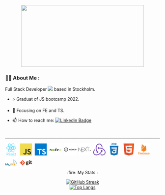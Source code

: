 <div align="center">
  <img src="https://media.giphy.com/media/xTiIzJSKB4l7xTouE8/giphy.gif" width="400" height="200"/>
</div>

### :man_technologist: About Me :

Full Stack Developer <img src="https://media.giphy.com/media/WUlplcMpOCEmTGBtBW/giphy.gif" width="30"> based in Stockholm.

- :zap: Graduat of </SALT> JS bootcamp 2022.

- :telescope: Focusing on FE and TS.

- :mailbox: How to reach me: [![Linkedin Badge](https://img.shields.io/badge/-ChrisOBrien-blue?style=flat&logo=Linkedin&logoColor=white)](https://www.linkedin.com/in/chris-o-brien-314791212/)

<br/>
<hr/>

<div>
  <img src="https://github.com/devicons/devicon/blob/master/icons/react/react-original-wordmark.svg" title="React" alt="React" width="40" height="40"/>&nbsp;
    <img src="https://github.com/devicons/devicon/blob/master/icons/javascript/javascript-original.svg" title="JavaScript" alt="JavaScript" width="40" height="40"/>&nbsp;
   <img src="https://github.com/devicons/devicon/blob/master/icons/typescript/typescript-original.svg" title="TypeScript" alt="TypeScript" width="40" height="40"/>&nbsp;
    <img src="https://github.com/devicons/devicon/blob/master/icons/nodejs/nodejs-original-wordmark.svg" title="NodeJS" alt="NodeJS" width="40" height="40"/>&nbsp;
    <img src="https://github.com/devicons/devicon/blob/master/icons/socketio/socketio-original-wordmark.svg" title="SocketIo" alt="SocketIo" width="40" height="40"/>&nbsp;
  <img src="https://github.com/devicons/devicon/blob/master/icons/nextjs/nextjs-original-wordmark.svg" title="NextJS" alt="NextJS" width="40" height="40"/>&nbsp;
  <img src="https://github.com/devicons/devicon/blob/master/icons/redux/redux-original.svg" title="Redux" alt="Redux " width="40" height="40"/>&nbsp;
  <img src="https://github.com/devicons/devicon/blob/master/icons/css3/css3-plain-wordmark.svg"  title="CSS3" alt="CSS" width="40" height="40"/>&nbsp;
  <img src="https://github.com/devicons/devicon/blob/master/icons/html5/html5-original.svg" title="HTML5" alt="HTML" width="40" height="40"/>&nbsp;
  <img src="https://github.com/devicons/devicon/blob/master/icons/firebase/firebase-plain-wordmark.svg" title="Firebase" alt="Firebase" width="40" height="40"/>&nbsp;
  <img src="https://github.com/devicons/devicon/blob/master/icons/mysql/mysql-original-wordmark.svg" title="MySQL"  alt="MySQL" width="40" height="40"/>&nbsp;
  <img src="https://github.com/devicons/devicon/blob/master/icons/git/git-original-wordmark.svg" title="Git" **alt="Git" width="40" height="40"/>
</div>

<div align="center">
  :fire: My Stats :
  
  [![GitHub Streak](http://github-readme-streak-stats.herokuapp.com?user=HandyAndyOG&theme=dark&background=000000)](https://git.io/streak-stats)
  <br/>
[![Top Langs](https://github-readme-stats.vercel.app/api/top-langs/?username=HandyAndyOG&layout=compact&theme=vision-friendly-dark)](https://github.com/anuraghazra/github-readme-stats)
</div>
